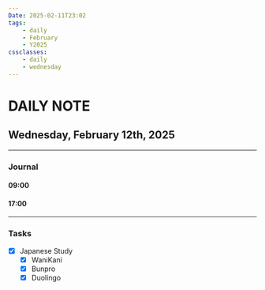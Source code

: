```yaml
---
Date: 2025-02-11T23:02
tags:
    - daily
    - February
    - Y2025
cssclasses:
    - daily
    - wednesday
---
```

# DAILY NOTE
## Wednesday, February 12th, 2025
***
### Journal

#### 09:00

#### 17:00

***
### Tasks
- [x] Japanese Study
    - [x] WaniKani
    - [x] Bunpro
    - [x] Duolingo